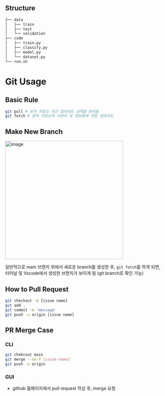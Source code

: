 ## Structure

```bash
├── data
│   ├── train
│   ├── test
│   └── validation
├── code
│   ├── train.py
│   ├── classify.py
│   ├── model.py
│   └── dataset.py
└── run.sh
``` 

# Git Usage

## Basic Rule
```bash
git pull # 원격 저장소 최신 업데이트 내역을 받아옴
git fetch # 원격 저장소의 브랜치 및 정보들에 대한 업데이트
```

## Make New Branch
<img width="379" alt="image" src="https://user-images.githubusercontent.com/47301926/201261568-ca666504-14a7-4abc-a421-c94a428142d3.png">

일반적으로 main 브랜치 위에서 새로운 branch를 생성한 후,
`git fetch`를 하게 되면, 터미널 및 Vscode에서 생성한 브랜치가 보이게 됨
(git branch로 확인 가능)



## How to Pull Request

```bash
git checkout -b [issue name]
git add .
git commit -m 'message'
git push -u origin [issue name]
```


## PR Merge Case

### CLI
```bash
git chekcout main
git merge --no-f [issue-name]
git push -u origin
```

### GUI
- github 홈페이지에서 pull request 작성 후, merge 요청
